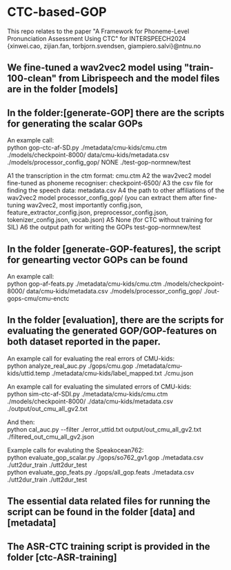 # CTC-based-GOP
This repo relates to the paper "A Framework for Phoneme-Level Pronunciation Assessment Using CTC" for INTERSPEECH2024 <br />
{xinwei.cao, zijian.fan, torbjorn.svendsen, giampiero.salvi}@ntnu.no

## We fine-tuned a wav2vec2 model using "train-100-clean" from Librispeech and the model files are in the folder [models]

## In the folder:[generate-GOP] there are the scripts for generating the scalar GOPs
An example call: <br />
python gop-ctc-af-SD.py ./metadata/cmu-kids/cmu.ctm ./models/checkpoint-8000/  data/cmu-kids/metadata.csv ./models/processor_config_gop/ NONE ./test-gop-normnew/test

A1  the transcription in the ctm format: cmu.ctm
A2  the wav2vec2 model fine-tuned as phoneme recogniser: checkpoint-6500/
A3  the csv file for finding the speech data: metadata.csv
A4  the path to other affiliations of  the wav2vec2 model processor_config_gop/ (you can extract them after fine-tuning wav2vec2, most importantly config.json,  feature_extractor_config.json,  preprocessor_config.json,  tokenizer_config.json,  vocab.json)
A5  None (for CTC without training for SIL)
A6  the output path for writing the GOPs test-gop-normnew/test

## In the folder [generate-GOP-features], the script for genearting vector GOPs can be found
An example call: <br />
python gop-af-feats.py ./metadata/cmu-kids/cmu.ctm ./models/checkpoint-8000/ data/cmu-kids/metadata.csv ./models/processor_config_gop/ ./out-gops-cmu/cmu-enctc

## In the folder [evaluation], there are the scripts for evaluating the generated GOP/GOP-features on both dataset reported in the paper. 
An example call for evaluating the real errors of CMU-kids:<br />
python analyze_real_auc.py ./gops/cmu.gop ./metadata/cmu-kids/uttid.temp ./metadata/cmu-kids/label_mapped.txt ./cmu.json <br />

An example call for evaluating the simulated errors of CMU-kids: <br />
python sim-ctc-af-SDI.py ./metadata/cmu-kids/cmu.ctm ./models/checkpoint-8000/ ./data/cmu-kids/metadata.csv ./output/out_cmu_all_gv2.txt

And then: <br />
python cal_auc.py --filter ./error_uttid.txt output/out_cmu_all_gv2.txt ./filtered_out_cmu_all_gv2.json

Example calls for evaluting the Speakocean762: <br />
python evaluate_gop_scalar.py ./gops/so762_gv1.gop ./metadata.csv ./utt2dur_train ./utt2dur_test <br />
python evaluate_gop_feats.py ./gops/all_gop.feats ./metadata.csv ./utt2dur_train ./utt2dur_test

## The essential data related files for running the script can be found in the folder [data] and [metadata]

## The ASR-CTC training script is provided in the folder [ctc-ASR-training]
